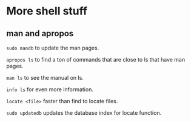 # More shell stuff

## man and apropos

`sudo mandb` to update the man pages.

`apropos ls` to find a ton of commands that are close to ls that have man pages. 

`man ls` to see the manual on ls.

`info ls` for even more information.

`locate <file>` faster than find to locate files.

`sudo updatedb` updates the database index for locate function. 

